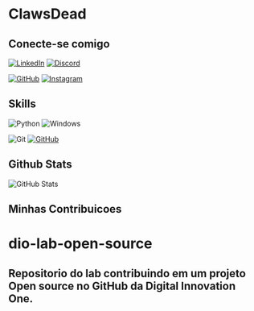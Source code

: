 # ClawsDead

## Conecte-se comigo
[![LinkedIn](https://img.shields.io/badge/LinkedIn-0077B5?style=for-the-badge&logo=linkedin&logoColor=white)](https://www.linkedin.com/in/ClawsDead/)
[![Discord](https://img.shields.io/badge/Discord-7289DA?style=for-the-badge&logo=discord&logoColor=white)](https://discord.com/channels/@ClawsDead/)

[![GitHub](https://img.shields.io/badge/GitHub-100000?style=for-the-badge&logo=github&logoColor=white)](https://github.com/ClawsDead)
[![Instagram](https://img.shields.io/badge/-Instagram-%23E4405F?style=for-the-badge&logo=instagram&logoColor=white)](https://www.instagram.com/SEUUSERNAME/)


## Skills
![Python](https://img.shields.io/badge/python-3670A0?style=for-the-badge&logo=python&logoColor=ffdd54)
![Windows](https://img.shields.io/badge/Windows-000?style=for-the-badge&logo=windows&logoColor=2CA5E0)

![Git](https://img.shields.io/badge/GIT-E44C30?style=for-the-badge&logo=git&logoColor=white)
[![GitHub](https://img.shields.io/badge/GitHub-100000?style=for-the-badge&logo=github&logoColor=white)](https://github.com/SEUUSERNAME)

## Github Stats
![GitHub Stats](https://github-readme-stats.vercel.app/api?username=ClawsDead&theme=transparent&bg_color=000&border_color=30A3DC&show_icons=true&icon_color=30A3DC&title_color=E94D5F&text_color=FFF_title=true&hide=stars)



## Minhas Contribuicoes

# dio-lab-open-source
## Repositorio do lab contribuindo em um projeto Open source no GitHub da Digital Innovation One.
